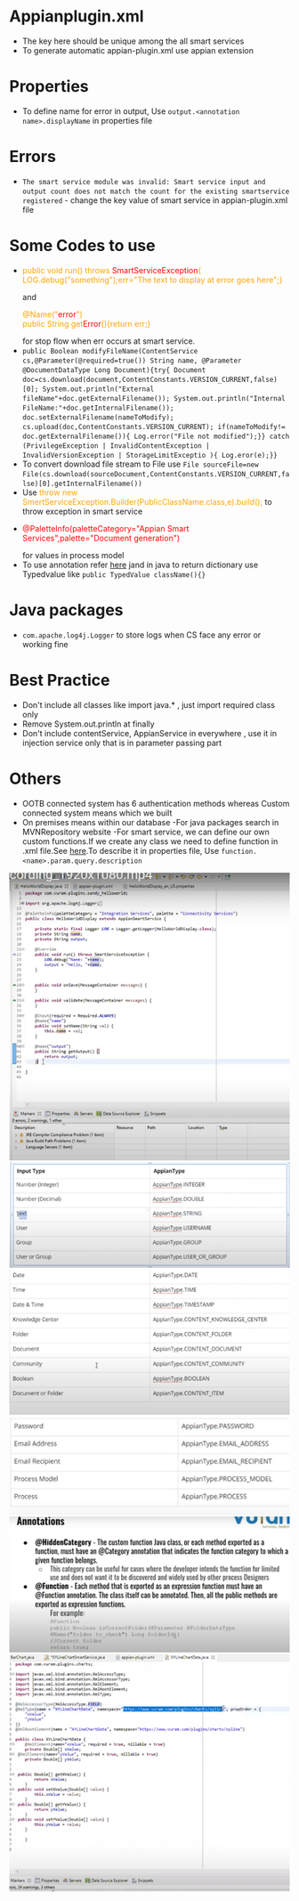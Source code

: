 # Appianplugin.xml

- The key here should be unique among the all smart services
- To generate automatic appian-plugin.xml use appian extension

# Properties

- To define name for error in output, Use ```output.<annotation name>.displayName``` in properties file

# Errors

- ```The smart service module was invalid: Smart service input and output count does not match the count for the existing smartservice registered``` - change the key value of smart service in appian-plugin.xml file

# Some Codes to use

- <p style="color:orange">public void run() throws <span style="color:red">SmartServiceException</span>{ LOG.debug("something");err="The text to display at error goes here";}</p> and <p style="color:orange">@Name("<span style="color:red">error</span>") <br>public String get<span style="color:red">Error</span>(){return err;}</p> for stop flow when err occurs at smart service.
- ```public Boolean modifyFileName(ContentService cs,@Parameter(@required=true()) String name, @Parameter @DocumentDataType Long Document){try{ Document doc=cs.download(document,ContentConstants.VERSION_CURRENT,false)[0]; System.out.println("External fileName"+doc.getExternalFilename()); System.out.println("Internal FileName:"+doc.getInternalFilename()); doc.setExternalFilename(nameToModify); cs.upload(doc,ContentConstants.VERSION_CURRENT); if(nameToModify!= doc.getExternalFilename()){ Log.error("File not modified");}} catch (PrivilegeException | InvalidContentException | InvalidVersionException | StorageLimitExceptio ){ Log.eror(e);}}```
- To convert download file stream to File use ```File sourceFile=new File(cs.download(sourceDocument,ContentConstants.VERSION_CURRENT,false)[0].getInternalFilename())```
- Use <span style="color:orange"> throw new SmertServiceException.Builder(PublicClassName.class,e).build();</span> to throw exception in smart service
- <p style="color:red"> @PaletteInfo(paletteCategory="Appian Smart Services",palette="Document generation")</p> for values in process model
- To use annotation refer [here](https://docs.appian.com/suite/help/21.4/Custom_Smart_Service_Plug-ins.html#defining-data-types-used-by-inputs-and-outputs) jand in java to return dictionary use Typedvalue like ```public TypedValue className(){}```

# Java packages

- ```com.apache.log4j.Logger``` to store logs when CS face any error or working fine

# Best Practice

- Don't include all classes like import java.* , just import required class only
- Remove System.out.println at finally
- Don't include contentService, AppianService in everywhere , use it in injection service only that is in parameter passing part

# Others

- OOTB connected system has 6 authentication methods whereas Custom connected system means which we built
- On premises means within our database
-For java packages search in MVNRepository website
-For smart service, we can define our own custom functions.If we create any class we need to define function in .xml file.See [here](https://docs.appian.com/suite/help/21.4/Custom_Function_Plug-ins.html).To describe it in properties file, Use ```function.<name>.param.query.description```

![Sample HelloWorld](image/readme/sampleCode.PNG)
![Types of datatypes](image/readme/datatypes1.png)
![Types of Datatypes](image/readme/datatypes2.png)
![Types of datatypes](image/readme/datatypes3.png)
![Function declaration](image/readme/functions.png)
![sample code for using cdt with smartservice](image/readme/cdtWithSmartService.png)


